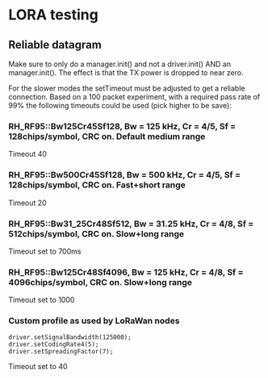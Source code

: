 # LORA testing
## Reliable datagram
Make sure to only do a manager.init() and not a driver.init() AND an manager.init(). The effect is that the TX power is dropped to near zero.

For the slower modes the setTimeout must be adjusted to get a reliable connection. Based on a 100 packet experiment, with a required pass rate of 99% the following timeouts could be used (pick higher to be save):

### RH_RF95::Bw125Cr45Sf128, Bw = 125 kHz, Cr = 4/5, Sf = 128chips/symbol, CRC on. Default medium range
Timeout 40

### RH_RF95::Bw500Cr45Sf128, Bw = 500 kHz, Cr = 4/5, Sf = 128chips/symbol, CRC on. Fast+short range
Timeout 20

### RH_RF95::Bw31_25Cr48Sf512, Bw = 31.25 kHz, Cr = 4/8, Sf = 512chips/symbol, CRC on. Slow+long range
Timeout set to 700ms

### RH_RF95::Bw125Cr48Sf4096, Bw = 125 kHz, Cr = 4/8, Sf = 4096chips/symbol, CRC on. Slow+long range
Timeout set to 1000

### Custom profile as used by LoRaWan nodes
```
driver.setSignalBandwidth(125000);
driver.setCodingRate4(5);
driver.setSpreadingFactor(7);
```
Timeout set to 40
